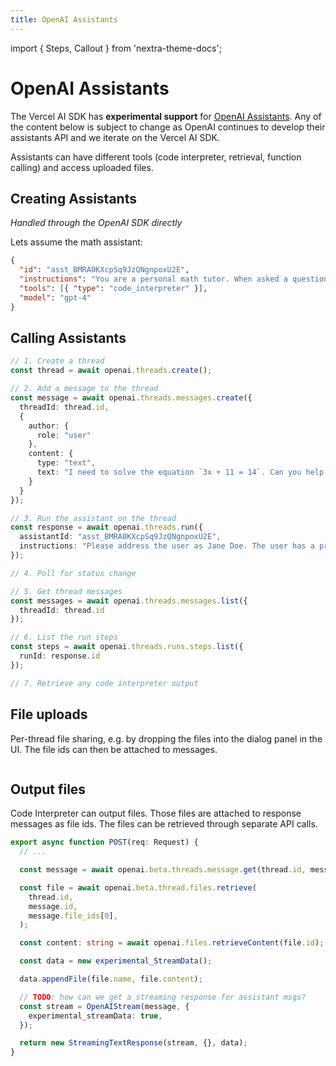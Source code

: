 ```yaml
---
title: OpenAI Assistants
---
```


import { Steps, Callout } from 'nextra-theme-docs';

# OpenAI Assistants

The Vercel AI SDK has **experimental support** for [OpenAI Assistants](https://openai.com/TODO).
Any of the content below is subject to change as OpenAI continues to develop their assistants API and we iterate on the Vercel AI SDK.

Assistants can have different tools (code interpreter, retrieval, function calling) and access uploaded files.

## Creating Assistants

_Handled through the OpenAI SDK directly_

Lets assume the math assistant:

```json
{
  "id": "asst_BMRA0KXcpSq9JzQNgnpoxU2E",
  "instructions": "You are a personal math tutor. When asked a question, write and run Python code to answer the question.",
  "tools": [{ "type": "code_interpreter" }],
  "model": "gpt-4"
}
```

## Calling Assistants

```ts
// 1. Create a thread
const thread = await openai.threads.create();

// 2. Add a message to the thread
const message = await openai.threads.messages.create({
  threadId: thread.id,
  {
    author: {
      role: "user"
    },
    content: {
      type: "text",
      text: "I need to solve the equation `3x + 11 = 14`. Can you help me?"
    }
  }
});

// 3. Run the assistant on the thread
const response = await openai.threads.run({
  assistantId: "asst_BMRA0KXcpSq9JzQNgnpoxU2E",
  instructions: "Please address the user as Jane Doe. The user has a premium account."
});

// 4. Poll for status change

// 5. Get thread messages
const messages = await openai.threads.messages.list({
  threadId: thread.id
});

// 6. List the run steps
const steps = await openai.threads.runs.steps.list({
  runId: response.id
});

// 7. Retrieve any code interpreter output
```

## File uploads

Per-thread file sharing, e.g. by dropping the files into the dialog panel in the UI. The file ids can then be attached to messages.

```ts

```

## Output files

Code Interpreter can output files. Those files are attached to response messages as file ids. The files can be retrieved through separate API calls.

```ts
export async function POST(req: Request) {
  // ...

  const message = await openai.beta.threads.message.get(thread.id, message.id);

  const file = await openai.beta.thread.files.retrieve(
    thread.id,
    message.id,
    message.file_ids[0],
  );

  const content: string = await openai.files.retrieveContent(file.id);

  const data = new experimental_StreamData();

  data.appendFile(file.name, file.content);

  // TODO: how can we get a streaming response for assistant msgs?
  const stream = OpenAIStream(message, {
    experimental_streamData: true,
  });

  return new StreamingTextResponse(stream, {}, data);
}
```
